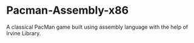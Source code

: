 # Pacman-Assembly-x86
A classical PacMan game built using assembly language with the help of Irvine Library. 

